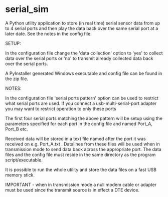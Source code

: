# serial_sim
A Python utility application to store (in real time) serial sensor data from up to 4 serial ports and then play the data 
back over the same serial port at a later date. See the notes in the config file.


SETUP:

In the configuration file change the 'data collection' option to 'yes' to collect data over the serial ports or 'no' to
transmit already collected data back over the serial ports.

A PyInstaller generated Windows executable and config file can be found in the zip file.

NOTES:

In the configuration file 'serial ports pattern' option can be used to restrict what serial ports are used. If you 
connect a usb-multi-serial-port adapter you may want to restrict operation to only these ports

The first four serial ports matching the above pattern will be setup using the parameters specified for each port in
the config file and named Port_A, Port_B etc.

Received data will be stored in a text file named after the port it was received on e.g. Port_A.txt . Datalines from
these files will be used when in transmission mode to send data back across the appropriate port. The data files and
the config file must reside in the same directory as the program script/executable.

It is possible to run the whole utility and store the data files on a fast USB memory stick.

IMPORTANT - when in transmission mode a null modem cable or adapter must be used since the transmit source is in effect 
 a DTE device.
 
 
